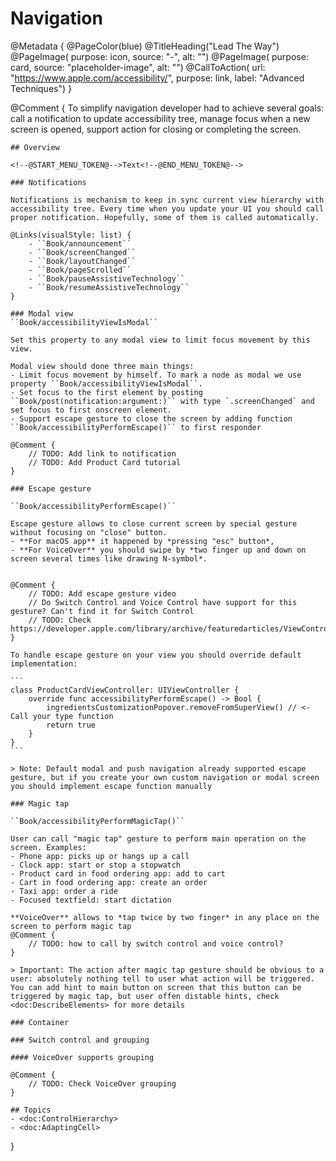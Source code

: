 # Navigation

@Metadata {
    @PageColor(blue)
    @TitleHeading("Lead The Way")
    @PageImage(
               purpose: icon, 
               source: "-", 
               alt: "")
    @PageImage(
               purpose: card, 
               source: "placeholder-image", 
               alt: "")
    @CallToAction(
                url: "https://www.apple.com/accessibility/",
                purpose: link, 
                label: "Advanced Techniques")
}

@Comment {
    To simplify navigation developer had to achieve several goals: call a notification to update accessibility tree, manage focus when a new screen is opened, support action for closing or completing the screen. 

    ## Overview

    <!--@START_MENU_TOKEN@-->Text<!--@END_MENU_TOKEN@-->

    ### Notifications

    Notifications is mechanism to keep in sync current view hierarchy with accessibility tree. Every time when you update your UI you should call proper notification. Hopefully, some of them is called automatically. 

    @Links(visualStyle: list) {
        - ``Book/announcement``
        - ``Book/screenChanged``
        - ``Book/layoutChanged``
        - ``Book/pageScrolled``
        - ``Book/pauseAssistiveTechnology``
        - ``Book/resumeAssistiveTechnology``
    }

    ### Modal view
    ``Book/accessibilityViewIsModal``

    Set this property to any modal view to limit focus movement by this view. 

    Modal view should done three main things:
    - Limit focus movement by himself. To mark a node as modal we use property ``Book/accessibilityViewIsModal``.
    - Set focus to the first element by posting ``Book/post(notification:argument:)`` with type `.screenChanged` and set focus to first onscreen element.
    - Support escape gesture to close the screen by adding function ``Book/accessibilityPerformEscape()`` to first responder

    @Comment {
        // TODO: Add link to notification
        // TODO: Add Product Card tutorial
    }

    ### Escape gesture

    ``Book/accessibilityPerformEscape()``

    Escape gesture allows to close current screen by special gesture without focusing on "close" button. 
    - **For macOS app** it happened by *pressing "esc" button*, 
    - **For VoiceOver** you should swipe by *two finger up and down on screen several times like drawing N-symbol*.


    @Comment {
        // TODO: Add escape gesture video
        // Do Switch Control and Voice Control have support for this gesture? Can't find it for Switch Control 
        // TODO: Check https://developer.apple.com/library/archive/featuredarticles/ViewControllerPGforiPhoneOS/SupportingAccessibility.html
    }

    To handle escape gesture on your view you should override default implementation:

    ``` 
    class ProductCardViewController: UIViewController {
        override func accessibilityPerformEscape() -> Bool {
            ingredientsCustomizationPopover.removeFromSuperView() // <- Call your type function 
            return true
        }
    }
    ```

    > Note: Default modal and push navigation already supported escape gesture, but if you create your own custom navigation or modal screen you should implement escape function manually

    ### Magic tap

    ``Book/accessibilityPerformMagicTap()``

    User can call "magic tap" gesture to perform main operation on the screen. Examples: 
    - Phone app: picks up or hangs up a call
    - Clock app: start or stop a stopwatch
    - Product card in food ordering app: add to cart
    - Cart in food ordering app: create an order
    - Taxi app: order a ride
    - Focused textfield: start dictation

    **VoiceOver** allows to *tap twice by two finger* in any place on the screen to perform magic tap
    @Comment {
        // TODO: how to call by switch control and voice control?
    }

    > Important: The action after magic tap gesture should be obvious to a user: absolutely nothing tell to user what action will be triggered. You can add hint to main button on screen that this button can be triggered by magic tap, but user offen distable hints, check <doc:DescribeElements> for more details  

    ### Container

    ### Switch control and grouping

    #### VoiceOver supports grouping

    @Comment {
        // TODO: Check VoiceOver grouping
    }

    ## Topics
    - <doc:ControlHierarchy>
    - <doc:AdaptingCell>
}
